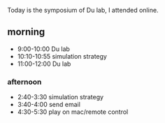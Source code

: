Today is the symposium of Du lab, I attended online. 

## morning 
- 9:00-10:00 Du lab
- 10:10-10:55 simulation strategy
- 11:00-12:00 Du lab
### afternoon
- 2:40-3:30 simulation strategy
- 3:40-4:00 send email 
- 4:30-5:30 play on mac/remote control





